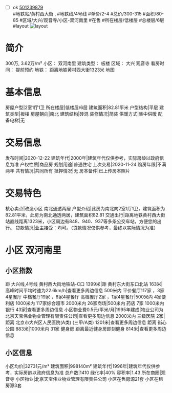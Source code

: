 - [ ] ok [501239879](https://bj.5i5j.com/ershoufang/501239879.html)  
 #地铁站/黄村西大街 ,  #地铁线/4号线
#单价/2-4 #总价/300-315 #面积/80-85   #区域/大兴/观音寺/小区-双河南里 #在售 #所在楼层/低楼层 #总楼层/6层 #layout 
![layout](http://image2a.5i5j.com/bdir/layout/108127.jpg_P5.jpg) 
# 简介 
 300万,  3.62万/m² 
小区： 双河南里
建筑类型： 板楼
区域： 大兴 观音寺
看房时间： 提前预约
地铁： 距离地铁黄村西大街1323米 地图
# 基本信息 
 房屋户型|2室1厅1卫
所在楼层|低楼层/6层
建筑面积|82.81平米
户型结构|平层
建筑类型|板楼
房屋朝向|南北
建筑结构|砖混
装修情况|简装
供暖方式|集中供暖
配备电梯|无
# 交易信息 
 发布时间|2020-12-22
建筑年代|2000年|建筑年代仅供参考，实际房龄以政府信息为准
产权性质|商品房
规划用途|普通住宅
上次交易|2020-11-24
购房年限|不满两年
共有情况|共同所有
抵押情况|无
房本备件|已上传房本照片
# 交易特色 
 核心卖点|改造小区 南北通透两居
户型介绍|此房为南北向2室1厅1卫，建筑面积为82.81平米，此房为南北通透两居，建筑面积82.81
交通出行|距离地铁黄村西大街站直线距离1323米，小区周边有848、940、937等多条公交车站，方便您的出行。
贷款情况|业主接受：均可。（贷款情况仅供参考，最终以实际情况为准）
# 小区 双河南里
## 小区指数 
 距 大兴线,4号线 黄村西大街地铁站-C口 1399米|距 黄村东大街东口北站 163米|高峰时间平均时速为22.6km/h|查看更多周边信息
500米内 平价餐厅117家 ，3家4星餐厅
中档餐厅19家 ，8家4星餐厅
高档餐厅2家 ，1家4星餐厅|500米内 4家便利店
1000米内 117家综合超市
2000米内 26家商场|500米内 药店 7家
1000米内 银行 43家|查看更多周边信息
小区物业费0.5元/平米/月|1995年建成|物业公司为北京天宝伟业物业管理有限责任公司|查看更多周边信息
2000米内 三级医院 2家|距离 北京市大兴区人民医院(A类) (三甲/A类) 1201米|查看更多周边信息
距离 街心公园 883米|1000米内 31家 健身房
距离最近健身房即刻健身 814米|查看更多周边信息
## 小区信息 
 小区均价|32731元/m²
建筑面积|998140m²
建筑年代|1996年|建筑年代仅供参考，实际房龄以政府信息为准
总户数|1410
绿化率|40%
容积率|1.43
所在商圈|观音寺
小区物业|北京天宝伟业物业管理有限责任公司
小区在售房源21套
小区在租房源3套
